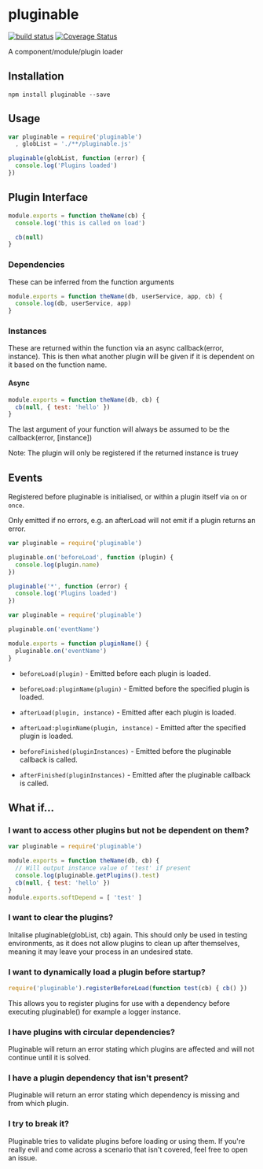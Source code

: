 # pluginable

[![build status](https://secure.travis-ci.org/confuser/node-pluginable.png)](http://travis-ci.org/confuser/node-pluginable)
[![Coverage Status](https://coveralls.io/repos/confuser/node-pluginable/badge.png?branch=master)](https://coveralls.io/r/confuser/node-pluginable?branch=master)


A component/module/plugin loader

## Installation

```
npm install pluginable --save
```

## Usage
```js
var pluginable = require('pluginable')
  , globList = './**/pluginable.js'

pluginable(globList, function (error) {
  console.log('Plugins loaded')
})
```

## Plugin Interface
```js
module.exports = function theName(cb) {
  console.log('this is called on load')

  cb(null)
}
```

### Dependencies
These can be inferred from the function arguments

```js
module.exports = function theName(db, userService, app, cb) {
  console.log(db, userService, app)
}
```

### Instances
These are returned within the function via an async callback(error, instance).
This is then what another plugin will be given if it is dependent on it based on the function name.

#### Async
```js
module.exports = function theName(db, cb) {
  cb(null, { test: 'hello' })
}
```

The last argument of your function will always be assumed to be the callback(error, [instance])


Note: The plugin will only be registered if the returned instance is truey

## Events
Registered before pluginable is initialised, or within a plugin itself via `on` or `once`.

Only emitted if no errors, e.g. an afterLoad will not emit if a plugin returns an error.

```js
var pluginable = require('pluginable')

pluginable.on('beforeLoad', function (plugin) {
  console.log(plugin.name)
})

pluginable('*', function (error) {
  console.log('Plugins loaded')
})
```

```js
var pluginable = require('pluginable')

pluginable.on('eventName')

module.exports = function pluginName() {
  pluginable.on('eventName')
}
```

* `beforeLoad(plugin)` - Emitted before each plugin is loaded.

* `beforeLoad:pluginName(plugin)` - Emitted before the specified plugin is loaded.

* `afterLoad(plugin, instance)` - Emitted after each plugin is loaded.

* `afterLoad:pluginName(plugin, instance)` - Emitted after the specified plugin is loaded.

* `beforeFinished(pluginInstances)` - Emitted before the pluginable callback is called.

* `afterFinished(pluginInstances)` - Emitted after the pluginable callback is called.

## What if...

### I want to access other plugins but not be dependent on them?
```js
var pluginable = require('pluginable')

module.exports = function theName(db, cb) {
  // Will output instance value of 'test' if present
  console.log(pluginable.getPlugins().test)
  cb(null, { test: 'hello' })
}
module.exports.softDepend = [ 'test' ]
```

### I want to clear the plugins?
Initalise pluginable(globList, cb) again.
This should only be used in testing environments, as it does not allow plugins to clean up after themselves, meaning it may leave your process in an undesired state.

### I want to dynamically load a plugin before startup?
```js
require('pluginable').registerBeforeLoad(function test(cb) { cb() })
```
This allows you to register plugins for use with a dependency before executing pluginable() for example a logger instance.

### I have plugins with circular dependencies?
Pluginable will return an error stating which plugins are affected and will not continue until it is solved.

### I have a plugin dependency that isn't present?
Pluginable will return an error stating which dependency is missing and from which plugin.

### I try to break it?
Pluginable tries to validate plugins before loading or using them. If you're really evil and come across a scenario that isn't covered, feel free to open an issue.

